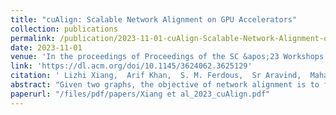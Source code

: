 ```yaml
---
title: "cuAlign: Scalable Network Alignment on GPU Accelerators"
collection: publications
permalink: /publication/2023-11-01-cuAlign-Scalable-Network-Alignment-on-GPU-Accelerators
date: 2023-11-01
venue: 'In the proceedings of Proceedings of the SC &apos;23 Workshops of The International Conference on High Performance Computing, Network, Storage, and Analysis'
link: 'https://dl.acm.org/doi/10.1145/3624062.3625129'
citation: ' Lizhi Xiang,  Arif Khan,  S. M. Ferdous,  Sr Aravind,  Mahantesh Halappanavar, &quot;cuAlign: Scalable Network Alignment on GPU Accelerators.&quot; In the proceedings of Proceedings of the SC &amp;apos;23 Workshops of The International Conference on High Performance Computing, Network, Storage, and Analysis, 2023.'
abstract: "Given two graphs, the objective of network alignment is to find a one-to-one mapping of vertices in one graph (𝐴) to vertices in the other (𝐵), such that the number of overlaps is maximized. We say that edges (𝑖, 𝑗) ∈ 𝐴 and (𝑖′, 𝑗′) ∈ 𝐵 are overlapped if 𝑖 is mapped to 𝑖′ and 𝑗 is mapped to 𝑗′. Network alignment is an important optimization problem with several applications in bioinformatics, computer vision and ontology matching. Since it is an NP-hard problem, efficient heuristics and scalable implementations are necessary. However, a combination of combinatorial and algebraic kernels within the network alignment algorithm poses significant hurdles for parallelization. Further, load imbalance and irregular DRAM traffic limit achievable performance on GPUs. In this work, we introduce a novel framework (cuAlign) that combines intra-network proximity using node (vertex) embedding, sparsification for computational efficiency, and belief propagation (BP) and approximate weighted matching for alignment. We demonstrate qualitative improvements up to 22% over state-of-the-art approaches. We provide a scalable implementation targeting modern GPU accelerators. Our novel approach identifies and exploits unique structural properties of the BP-based algorithm and employs code fusion to reduce data movement between different steps of the algorithm. Using a diverse set of inputs, we demonstrate up to 19× speedup for belief propagation, 3× speedup for approximate weighted matching, and 15× total, relative to a state-of-the-art multi-threaded implementation."
paperurl: "/files/pdf/papers/Xiang et al_2023_cuAlign.pdf"
---
```

